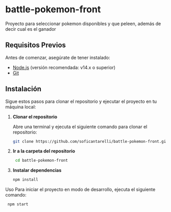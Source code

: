 # battle-pokemon-front

Proyecto para seleccionar pokemon disponibles y que peleen, además de decir cual es el ganador

## Requisitos Previos

Antes de comenzar, asegúrate de tener instalado:

- [Node.js](https://nodejs.org) (versión recomendada: v14.x o superior)
- [Git](https://git-scm.com/)

## Instalación

Sigue estos pasos para clonar el repositorio y ejecutar el proyecto en tu máquina local:

1. **Clonar el repositorio**

   Abre una terminal y ejecuta el siguiente comando para clonar el repositorio:

   ```bash
   git clone https://github.com/soficantarelli/battle-pokemon-front.git

2. **Ir a la carpeta del repositorio**

   ```bash
    cd battle-pokemon-front

3. **Instalar dependencias**

    ```bash
    npm install

Uso
Para iniciar el proyecto en modo de desarrollo, ejecuta el siguiente comando:
    
   ```bash
    npm start
